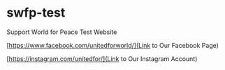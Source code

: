 # swfp-test

Support World for Peace Test Website

[https://www.facebook.com/unitedforworld/](Link to Our Facebook Page)

[https://instagram.com/unitedfor/](Link to Our Instagram Account)
